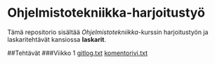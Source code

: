 # Ohjelmistotekniikka-harjoitustyö

Tämä repositorio sisältää *Ohjelmistotekniikka*-kurssin harjoitustyön ja laskaritehtävät kansiossa **laskarit**.

##Tehtävät
###Viikko 1
[gitlog.txt](laskarit/gitlog.txt)
[komentorivi.txt](laskarit/komentotirvi.txt)
